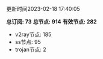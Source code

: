 更新时间2023-02-18 17:40:05

**总订阅: 73**
**总节点: 914**
**有效节点: 282**
- v2ray节点: 185
- ss节点: 95
- trojan节点: 2
